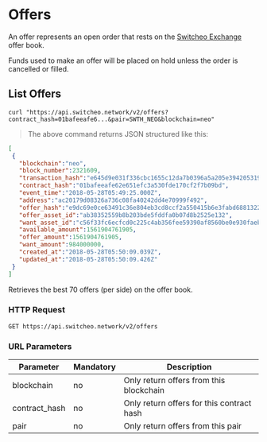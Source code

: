 # Offers

An offer represents an open order that rests on the [Switcheo Exchange](https://switcheo.exchange) offer book.

Funds used to make an offer will be placed on hold unless the order is cancelled or filled.

## List Offers

 ```shell
 curl "https://api.switcheo.network/v2/offers?contract_hash=01bafeeafe6...&pair=SWTH_NEO&blockchain=neo"
 ```

 > The above command returns JSON structured like this:

 ```json
 [
  {
    "blockchain":"neo",
    "block_number":2321609,
    "transaction_hash":"e645d9e031f336cbc1655c12da7b0396a5a205e3942053192744258f60a9dcba",
    "contract_hash":"01bafeeafe62e651efc3a530fde170cf2f7b09bd",
    "event_time":"2018-05-28T05:49:25.000Z",
    "address":"ac20179d08326a736c08fa40242dd4e70999f492",
    "offer_hash":"e9dc69e0ce63491c36e804eb3cd8ccf2a550415b6e3fabd6881322cd7cb118a7",
    "offer_asset_id":"ab38352559b8b203bde5fddfa0b07d8b2525e132",
    "want_asset_id":"c56f33fc6ecfcd0c225c4ab356fee59390af8560be0e930faebe74a6daff7c9b",
    "available_amount":1561904761905,
    "offer_amount":1561904761905,
    "want_amount":984000000,
    "created_at":"2018-05-28T05:50:09.039Z",
    "updated_at":"2018-05-28T05:50:09.426Z"
  }
 ]
 ```

Retrieves the best 70 offers (per side) on the offer book.

### HTTP Request

`GET https://api.switcheo.network/v2/offers`

### URL Parameters

Parameter | Mandatory | Description
--------- | ----------- | -----------
blockchain | no | Only return offers from this blockchain
contract_hash | no | Only return offers for this contract hash
pair | no | Only return offers from this pair
